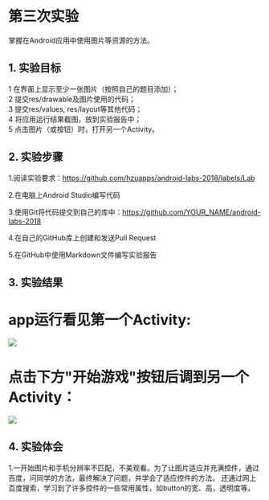 # 第三次实验 
掌握在Android应用中使用图片等资源的方法。
## 1. 实验目标
1    在界面上显示至少一张图片（按照自己的题目添加）；  
2    提交res/drawable及图片使用的代码；  
3    提交res/values, res/layout等其他代码；  
4    将应用运行结果截图，放到实验报告中；  
5    点击图片（或按钮）时，打开另一个Activity。  

## 2. 实验步骤
1.阅读实验要求：https://github.com/hzuapps/android-labs-2018/labels/Lab

2.在电脑上Android Studio编写代码

3.使用Git将代码提交到自己的库中：https://github.com/YOUR_NAME/android-labs-2018

4.在自己的GitHub库上创建和发送Pull Request

5.在GitHub中使用Markdown文件编写实验报告

## 3. 实验结果
# app运行看见第一个Activity:
![](https://github.com/xuguh/android-labs-2018/blob/master/soft1614080902226/Soft1614080902226Activity/jietu1.png)
# 点击下方"开始游戏"按钮后调到另一个Activity：
![](https://github.com/xuguh/android-labs-2018/blob/master/soft1614080902226/Soft1614080902226Activity/jietu2.png)

## 4. 实验体会
 1.一开始图片和手机分辨率不匹配，不美观看。为了让图片适应并充满控件，通过百度，问同学的方法，最终解决了问题，并学会了适应控件的方法。
 还通过网上百度搜索，学习到了许多控件的一些常用属性，如button的宽、高，透明度等。
